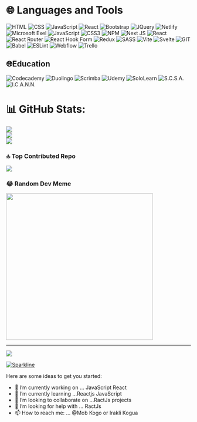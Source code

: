 
# 🌐 Languages and Tools

![HTML](https://img.shields.io/badge/HTML-239120?style=for-the-badge&logo=html5&logoColor=white)
![CSS](https://img.shields.io/badge/CSS-239120?&style=for-the-badge&logo=css3&logoColor=white)
![JavaScript](https://img.shields.io/badge/JavaScript-F7DF1E?style=for-the-badge&logo=javascript&logoColor=black) 
![React](https://img.shields.io/badge/React-20232A?style=for-the-badge&logo=react&logoColor=61DAFB)
![Bootstrap](https://img.shields.io/badge/Bootstrap-563D7C?style=for-the-badge&logo=bootstrap&logoColor=white)
![JQuery](https://img.shields.io/badge/jQuery-0769AD?style=for-the-badge&logo=jquery&logoColor=white)
![Netlify](https://img.shields.io/badge/Netlify-00C7B7?style=for-the-badge&logo=netlify&logoColor=white)
![Microsoft Exel](https://img.shields.io/badge/Microsoft_Excel-217346?style=for-the-badge&logo=microsoft-excel&logoColor=white)
![JavaScript](https://img.shields.io/badge/javascript-%23323330.svg?style=for-the-badge&logo=javascript&logoColor=%23F7DF1E) ![CSS3](https://img.shields.io/badge/css3-%231572B6.svg?style=for-the-badge&logo=css3&logoColor=white)  ![NPM](https://img.shields.io/badge/NPM-%23CB3837.svg?style=for-the-badge&logo=npm&logoColor=white) ![Next JS](https://img.shields.io/badge/Next-black?style=for-the-badge&logo=next.js&logoColor=white) ![React](https://img.shields.io/badge/react-%2320232a.svg?style=for-the-badge&logo=react&logoColor=%2361DAFB) ![React Router](https://img.shields.io/badge/React_Router-CA4245?style=for-the-badge&logo=react-router&logoColor=white) ![React Hook Form](https://img.shields.io/badge/React%20Hook%20Form-%23EC5990.svg?style=for-the-badge&logo=reacthookform&logoColor=white) ![Redux](https://img.shields.io/badge/redux-%23593d88.svg?style=for-the-badge&logo=redux&logoColor=white) ![SASS](https://img.shields.io/badge/SASS-hotpink.svg?style=for-the-badge&logo=SASS&logoColor=white) ![Vite](https://img.shields.io/badge/vite-%23646CFF.svg?style=for-the-badge&logo=vite&logoColor=white) ![Svelte](https://img.shields.io/badge/svelte-%23f1413d.svg?style=for-the-badge&logo=svelte&logoColor=white) ![GIT](https://img.shields.io/badge/Git-fc6d26?style=for-the-badge&logo=git&logoColor=white) ![Babel](https://img.shields.io/badge/Babel-F9DC3e?style=for-the-badge&logo=babel&logoColor=black) ![ESLint](https://img.shields.io/badge/ESLint-4B3263?style=for-the-badge&logo=eslint&logoColor=white) ![Webflow](https://img.shields.io/badge/Webflow-4353FF?style=for-the-badge&logo=webflow&logoColor=white) ![Trello](https://img.shields.io/badge/Trello-%23026AA7.svg?style=for-the-badge&logo=Trello&logoColor=white)

## 🌐Education

![Codecademy](https://img.shields.io/badge/Codecademy-FFF0E5?style=for-the-badge&logo=codecademy&logoColor=303347)
![Duolingo](https://img.shields.io/badge/Duolingo-58CC02?style=for-the-badge&logo=Duolingo&logoColor=white)
![Scrimba](https://img.shields.io/badge/scrimba-2B283A?style=for-the-badge&logo=scrimba&logoColor=white)
![Udemy](https://img.shields.io/badge/Udemy-EC5252?style=for-the-badge&logo=Udemy&logoColor=white)
![SoloLearn](https://img.shields.io/badge/Sololearn-149EF2.svg?style=for-the-badge&logo=Sololearn&logoColor=white)
![S.C.S.A.](https://img.shields.io/badge/S.C.S.A.-FF6600.svg?style=for-the-badge&logo=KinoPoisk&logoColor=white)
![I.C.A.N.N. ](https://img.shields.io/badge/I.C.A.N.N.-1D365D.svg?style=for-the-badge&logo=Less&logoColor=white)

# 📊 GitHub Stats:
![](https://github-readme-stats.vercel.app/api?username=MobKogoo&theme=dark&hide_border=false&include_all_commits=false&count_private=false)<br/>
![](https://github-readme-streak-stats.herokuapp.com/?user=MobKogoo&theme=dark&hide_border=false)<br/>
![](https://github-readme-stats.vercel.app/api/top-langs/?username=MobKogoo&theme=dark&hide_border=false&include_all_commits=false&count_private=false&layout=compact)

### 🔝 Top Contributed Repo
![](https://github-contributor-stats.vercel.app/api?username=MobKogoo&limit=5&theme=dark&combine_all_yearly_contributions=true)

### 😂 Random Dev Meme
<img src='https://randommeme-five.vercel.app/' style="height: 400px;"/>

---
[![](https://visitcount.itsvg.in/api?id=MobKogoo&icon=0&color=0)](https://visitcount.itsvg.in)

<!-- Proudly created with GPRM ( https://gprm.itsvg.in ) -->


[![Sparkline](https://stars.medv.io/Naereen/badges.svg)](https://stars.medv.io/Naereen/badges)




Here are some ideas to get you started:

- 🔭 I’m currently working on ... JavaScript React
- 🌱 I’m currently learning ...Reactjs  JavaScript 
- 👯 I’m looking to collaborate on ...RactJs  projects
- 🤔 I’m looking for help with ... RactJs
- 📫 How to reach me: ... @Mob Kogo  or Irakli Kogua
<!-- - 😄 Pronouns: ...
- 💬 Ask me about ...
- ⚡ Fun fact: ... -->

